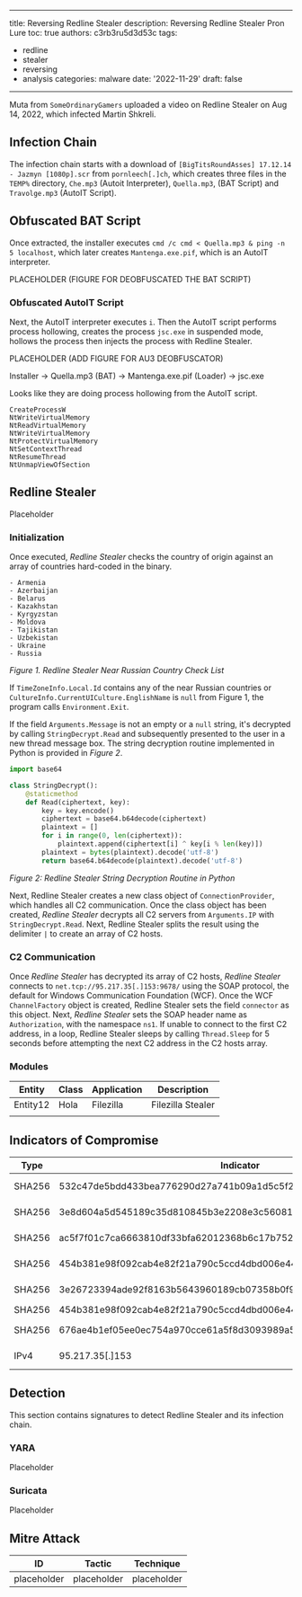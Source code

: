 
---
title: Reversing Redline Stealer
description: Reversing Redline Stealer Pron Lure
toc: true
authors: c3rb3ru5d3d53c
tags:
  - redline
  - stealer
  - reversing
  - analysis
categories: malware
date: '2022-11-29'
draft: false
---

Muta from `SomeOrdinaryGamers` uploaded a video on Redline Stealer on Aug 14, 2022, which infected Martin Shkreli.

## Infection Chain

The infection chain starts with a download of `[BigTitsRoundAsses] 17.12.14 - Jazmyn [1080p].scr` from `pornleech[.]ch`, which creates three files in the `TEMP%` directory, `Che.mp3` (Autoit Interpreter), `Quella.mp3`, (BAT Script) and `Travolge.mp3` (AutoIT Script).

## Obfuscated BAT Script

Once extracted, the installer executes `cmd /c cmd < Quella.mp3 & ping -n 5 localhost`, which later creates `Mantenga.exe.pif`, which is an AutoIT interpreter.

PLACEHOLDER (FIGURE FOR DEOBFUSCATED THE BAT SCRIPT)

### Obfuscated AutoIT Script

Next, the AutoIT interpreter executes `i`.  Then the AutoIT script performs process hollowing, creates the process `jsc.exe` in suspended mode, hollows the process then injects the process with Redline Stealer.

PLACEHOLDER (ADD FIGURE FOR AU3 DEOBFUSCATOR)

Installer → Quella.mp3 (BAT) → Mantenga.exe.pif (Loader) → jsc.exe

Looks like they are doing process hollowing from the AutoIT script.

```text
CreateProcessW
NtWriteVirtualMemory
NtReadVirtualMemory
NtWriteVirtualMemory
NtProtectVirtualMemory
NtSetContextThread
NtResumeThread
NtUnmapViewOfSection
```

## Redline Stealer

Placeholder

### Initialization

Once executed, *Redline Stealer* checks the country of origin against an array of countries hard-coded in the binary.

```text
- Armenia
- Azerbaijan
- Belarus
- Kazakhstan
- Kyrgyzstan
- Moldova
- Tajikistan
- Uzbekistan
- Ukraine
- Russia
```
*Figure 1. Redline Stealer Near Russian Country Check List*

If `TimeZoneInfo.Local.Id` contains any of the near Russian countries or `CultureInfo.CurrentUICulture.EnglishName` is `null` from Figure 1, the program calls `Environment.Exit`.

If the field `Arguments.Message` is not an empty or a `null` string, it's decrypted by calling `StringDecrypt.Read` and subsequently presented to the user in a new thread message box. The string decryption routine implemented in Python is provided in *Figure 2*.

```python
import base64

class StringDecrypt():
    @staticmethod
	def Read(ciphertext, key):
	    key = key.encode()
	    ciphertext = base64.b64decode(ciphertext)
	    plaintext = []
	    for i in range(0, len(ciphertext)):
	        plaintext.append(ciphertext[i] ^ key[i % len(key)])
	    plaintext = bytes(plaintext).decode('utf-8')
	    return base64.b64decode(plaintext).decode('utf-8')
```
*Figure 2: Redline Stealer String Decryption Routine in Python*

Next, Redline Stealer creates a new class object of `ConnectionProvider`, which handles all C2 communication. Once the class object has been created, *Redline Stealer* decrypts all C2 servers from `Arguments.IP` with `StringDecrypt.Read`. Next, Redline Stealer splits the result using the delimiter `|` to create an array of C2 hosts. 

### C2 Communication

Once *Redline Stealer* has decrypted its array of C2 hosts, *Redline Stealer* connects to `net.tcp://95.217.35[.]153:9678/` using the SOAP protocol, the default for Windows Communication Foundation (WCF). Once the WCF `ChannelFactory` object is created, Redline Stealer sets the field `connector` as this object. Next, *Redline Stealer* sets the SOAP header name as `Authorization`, with the namespace `ns1`. If unable to connect to the first C2 address, in a loop, Redline Stealer sleeps by calling `Thread.Sleep` for 5 seconds before attempting the next C2 address in the C2 hosts array.

### Modules

| Entity   | Class | Application | Description       |
| -------- | ----- | ----------- | ----------------- |
| Entity12 | Hola  | Filezilla   | Filezilla Stealer |
|          |       |             |                   |

## Indicators of Compromise

| Type   | Indicator                                                        | Description                    |
| ------ | ---------------------------------------------------------------- | ------------------------------ |
| SHA256 | 532c47de5bdd433bea776290d27a741b09a1d5c5f2089e54eced922514a60799 | Redline Stealer Installer File |
| SHA256 | 3e8d604a5d545189c35d810845b3e2208e3c56081507b949ecb17a6bbd4decb1 | Messed Up PE File (Che.mp3)    |
| SHA256 | ac5f7f01c7ca6663810df33bfa62012368b6c17b7520943c094308f30adac766 | BAT Script (Quella.mp3)        |
| SHA256 | 454b381e98f092cab4e82f21a790c5ccd4dbd006e44925bcabd6c9289ea6700e | AutoIT Script  (Travolge.mp3)  |
| SHA256 | 3e26723394ade92f8163b5643960189cb07358b0f96529a477d37176d68aa0a0 | AutoIT Interpreter             |
| SHA256 | 454b381e98f092cab4e82f21a790c5ccd4dbd006e44925bcabd6c9289ea6700e | AutoIT Script                  |
| SHA256 | 676ae4b1ef05ee0ec754a970cce61a5f8d3093989a58c33087a3a5dca06364aa | Redline Stealer (Unpacked)     |
| IPv4   | 95.217.35[.]153                                                    | Redline Stealer C2                               |

## Detection

This section contains signatures to detect Redline Stealer and its infection chain.

### YARA

Placeholder

### Suricata

Placeholder

## Mitre Attack

| ID          | Tactic      | Technique   |
| ----------- | ----------- | ----------- |
| placeholder | placeholder | placeholder | 
